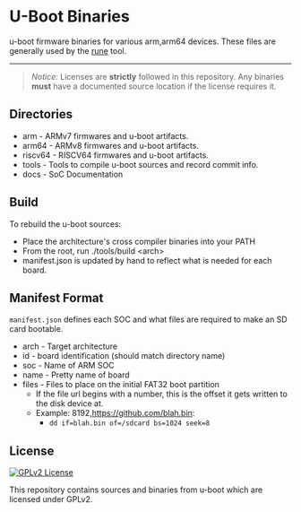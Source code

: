 # U-Boot Binaries

u-boot firmware binaries for various arm,arm64 devices.
These files are generally used by the [rune](https://github.com/haiku/rune) tool.

----------

> *Notice:* Licenses are **strictly** followed in this repository.
> Any binaries **must** have a documented source location if the license requires it.

Directories
-------------

* arm - ARMv7 firmwares and u-boot artifacts.
* arm64 - ARMv8 firmwares and u-boot artifacts.
* riscv64 - RISCV64 firmwares and u-boot artifacts.
* tools - Tools to compile u-boot sources and record commit info.
* docs - SoC Documentation

Build
-------------

To rebuild the u-boot sources:

* Place the architecture's cross compiler binaries into your PATH
* From the root, run ./tools/build &lt;arch&gt;
* manifest.json is updated by hand to reflect what is needed for each board.

Manifest Format
------------

```manifest.json``` defines each SOC and what files are required to make an SD card bootable.

* arch - Target architecture
* id - board identification (should match directory name)
* soc - Name of ARM SOC
* name - Pretty name of board
* files - Files to place on the initial FAT32 boot partition
  * If the file url begins with a number, this is the offset it gets written to the disk device at.
  * Example: 8192,https://github.com/blah.bin:
    * ```dd if=blah.bin of=/sdcard bs=1024 seek=8```

License
------------

[![GPLv2 License](https://img.shields.io/badge/license-GPL--2.0+-red.svg)](LICENSE)

This repository contains sources and binaries from u-boot which are licensed under GPLv2.
